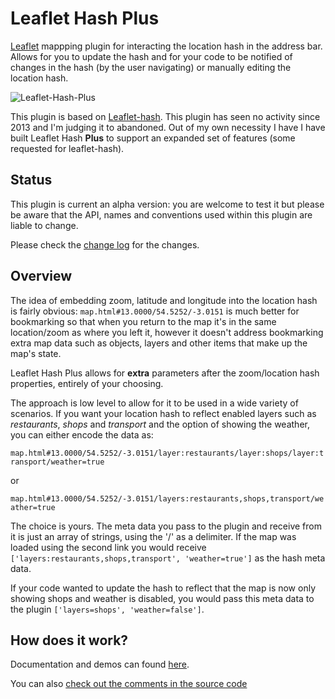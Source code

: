 # Leaflet Hash Plus

[Leaflet](https://leafletjs.com/) mappping plugin for interacting the location hash in the address bar. Allows for you to update the hash and for your code to be notified of changes in the hash (by the user navigating) or manually editing the location hash.

![Leaflet-Hash-Plus](/gregrobson/leaflet-hash-plus/blob/main/screenshots/leaflet-hash-plus.png?raw=true)

This plugin is based on [Leaflet-hash](https://github.com/mlevans/leaflet-hash). This plugin has seen no activity since 2013 and I'm judging it to abandoned. Out of my own necessity I have I have built Leaflet Hash **Plus** to support an expanded set of features (some requested for leaflet-hash).

## Status

This plugin is current an alpha version: you are welcome to test it but please be aware that the API, names and conventions used within this plugin are liable to change.

Please check the [change log](CHANGELOG.md) for the changes.

## Overview

The idea of embedding zoom, latitude and longitude into the location hash is fairly obvious: `map.html#13.0000/54.5252/-3.0151` is much better for bookmarking so that when you return to the map it's in the same location/zoom as where you left it, however it doesn't address bookmarking extra map data such as objects, layers and other items that make up the map's state.

Leaflet Hash Plus allows for **extra** parameters after the zoom/location hash properties, entirely of your choosing.

The approach is low level to allow for it to be used in a wide variety of scenarios. If you want your location hash to reflect enabled layers such as *restaurants*, *shops* and *transport* and the option of showing the weather, you can either encode the data as:

`map.html#13.0000/54.5252/-3.0151/layer:restaurants/layer:shops/layer:transport/weather=true`

or

`map.html#13.0000/54.5252/-3.0151/layers:restaurants,shops,transport/weather=true`

The choice is yours. The meta data you pass to the plugin and receive from it is just an array of strings, using the '/' as a delimiter. If the map was loaded using the second link you would receive `['layers:restaurants,shops,transport', 'weather=true']` as the hash meta data.

If your code wanted to update the hash to reflect that the map is now only showing shops and weather is disabled, you would pass this meta data to the plugin `['layers=shops', 'weather=false']`.

## How does it work?

Documentation and demos can found [here](https://gregrobson.github.io/leaflet-hash-plus/).

You can also [check out the comments in the source code](https://github.com/gregrobson/leaflet-hash-plus/blob/main/src/leaflet-hash-plus.js)
